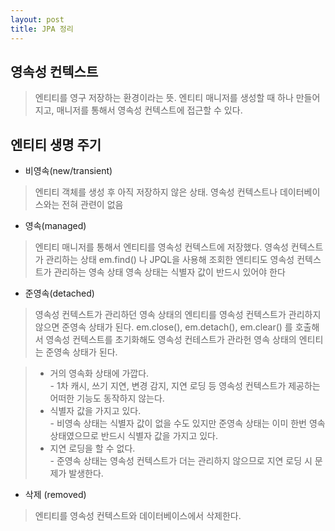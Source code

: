 ```yaml
---
layout: post
title: JPA 정리
---
```


## 영속성 컨텍스트

> 엔티티를 영구 저장하는 환경이라는 뜻. 엔티티 매니저를 생성할 때 하나 만들어지고, 매니저를 통해서 영속성 컨텍스트에 접근할 수 있다. 

## 엔티티 생명 주기 

- 비영속(new/transient)

>  엔티티 객체를 생성 후 아직 저장하지 않은 상태. 영속성 컨텍스트나 데이터베이스와는 전혀 관련이 없음

- 영속(managed)

> 엔티티 매니저를 통해서 엔티티를 영속성 컨텍스트에 저장했다. 영속성 컨텍스트가 관리하는 상태
> em.find() 나 JPQL을 사용해 조회한 엔티티도 영속성 컨텍스트가 관리하는 영속 상태 
> 영속 상태는 식별자 값이 반드시 있어야 한다 

- 준영속(detached)

> 영속성 컨텍스트가 관리하던 영속 상태의 엔티티를 영속성 컨텍스트가 관리하지 않으면 준영속 상태가 된다. 
> em.close(), em.detach(), em.clear() 를 호출해서 영속성 컨텍스트를 초기화해도 영속성 컨테스트가 관라헌 영속 상태의 엔티티는 준영속 상태가 된다. 

> - 거의 영속화 상태에 가깝다.    
> \- 1차 캐시, 쓰기 지연, 변경 감지, 지연 로딩 등 영속성 컨텍스트가 제공하는 어떠한 기능도 동작하지 않는다.
> - 식별자 값을 가지고 있다.     
> \- 비영속 상태는 식별자 값이 없을 수도 있지만 준영속 상태는 이미 한번 영속 상태였으므로 반드시 식별자 값을 가지고 있다. 
> - 지연 로딩을 할 수 없다.     
> \- 준영속 상태는 영속성 컨텍스트가 더는 관리하지 않으므로 지연 로딩 시 문제가 발생한다. 

- 삭제 (removed)

> 엔티티를 영속성 컨텍스트와 데이터베이스에서 삭제한다. 
